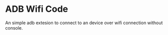 # ADB Wifi Code
An simple adb extesion to connect to an device over wifi connection without console.
